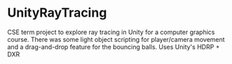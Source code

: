 # UnityRayTracing
 CSE term project to explore ray tracing in Unity for a computer graphics course. There was some light object scripting for player/camera movement and a drag-and-drop feature for the bouncing balls. Uses Unity's HDRP + DXR
